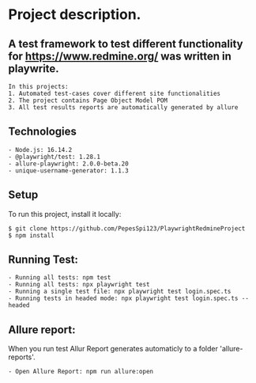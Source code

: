  # Project description. 
## A test framework to test different functionality for  https://www.redmine.org/ was written in playwrite. 
```
In this projects:
1. Automated test-cases cover different site functionalities
2. The project contains Page Object Model POM
3. All test results reports are automatically generated by allure
```
## Technologies
```
- Node.js: 16.14.2
- @playwright/test: 1.28.1
- allure-playwright: 2.0.0-beta.20
- unique-username-generator: 1.1.3
```

## Setup 
To run this project, install it locally:
```
$ git clone https://github.com/PepesSpi123/PlaywrightRedmineProject
$ npm install
```

## Running Test: 
```
- Running all tests: npm test
- Running all tests: npx playwright test
- Running a single test file: npx playwright test login.spec.ts
- Running tests in headed mode: npx playwright test login.spec.ts --headed
```

## Allure report:
When you run test Allur Report generates automaticly to a folder 'allure-reports'.
```
- Open Allure Report: npm run allure:open
```



